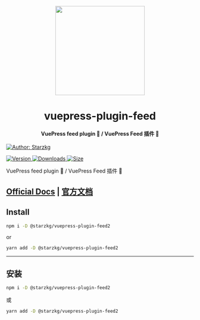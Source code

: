 <!-- markdownlint-disable -->
<p align="center">
  <img width="240" src="https://shentuzhigang.cn/vuepress-theme-star/images/hero.png" style="text-align: center;"/>
</p>
<h1 align="center">vuepress-plugin-feed</h1>
<h4 align="center">VuePress feed plugin 📡 / VuePress Feed 插件 📡</h4>

[![Author: Starzkg](https://img.shields.io/badge/Author-Starzkg-blue.svg?style=for-the-badge)](https://shentuzhigang.cn)

<!-- markdownlint-restore -->

[![Version](https://img.shields.io/npm/v/@starzkg/vuepress-plugin-feed.svg?style=flat-square&logo=npm) ![Downloads](https://img.shields.io/npm/dm/@starzkg/vuepress-plugin-feed.svg?style=flat-square&logo=npm) ![Size](https://img.shields.io/bundlephobia/min/@starzkg/vuepress-plugin-feed?style=flat-square&logo=npm)](https://www.npmjs.com/package/@starzkg/vuepress-plugin-feed)

VuePress feed plugin 📡 / VuePress Feed 插件 📡

## [Official Docs](https://vuepress-theme-star.github.io/feed/) | [官方文档](https://vuepress-theme-star.github.io/feed/zh/)

## Install

```bash
npm i -D @starzkg/vuepress-plugin-feed2
```

or

```bash
yarn add -D @starzkg/vuepress-plugin-feed2
```

---

## 安装

```bash
npm i -D @starzkg/vuepress-plugin-feed2
```

或

```bash
yarn add -D @starzkg/vuepress-plugin-feed2
```

